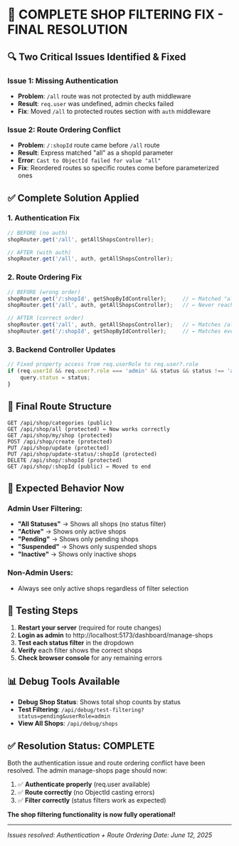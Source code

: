 # 🎯 COMPLETE SHOP FILTERING FIX - FINAL RESOLUTION

## 🔍 **Two Critical Issues Identified & Fixed**

### **Issue 1: Missing Authentication**
- **Problem**: `/all` route was not protected by auth middleware
- **Result**: `req.user` was undefined, admin checks failed
- **Fix**: Moved `/all` to protected routes section with `auth` middleware

### **Issue 2: Route Ordering Conflict** 
- **Problem**: `/:shopId` route came before `/all` route
- **Result**: Express matched "all" as a shopId parameter
- **Error**: `Cast to ObjectId failed for value "all"`
- **Fix**: Reordered routes so specific routes come before parameterized ones

## ✅ **Complete Solution Applied**

### **1. Authentication Fix**
```javascript
// BEFORE (no auth)
shopRouter.get('/all', getAllShopsController);

// AFTER (with auth)
shopRouter.get('/all', auth, getAllShopsController);
```

### **2. Route Ordering Fix**
```javascript
// BEFORE (wrong order)
shopRouter.get('/:shopId', getShopByIdController);     // ← Matched "all"
shopRouter.get('/all', auth, getAllShopsController);   // ← Never reached

// AFTER (correct order)
shopRouter.get('/all', auth, getAllShopsController);   // ← Matches /all exactly
shopRouter.get('/:shopId', getShopByIdController);     // ← Matches everything else
```

### **3. Backend Controller Updates**
```javascript
// Fixed property access from req.userRole to req.user?.role
if (req.userId && req.user?.role === 'admin' && status && status !== 'all') {
    query.status = status;
}
```

## 🔧 **Final Route Structure**
```
GET /api/shop/categories (public)
GET /api/shop/all (protected) ← Now works correctly
GET /api/shop/my/shop (protected)
POST /api/shop/create (protected)
PUT /api/shop/update (protected)
PUT /api/shop/update-status/:shopId (protected)
DELETE /api/shop/:shopId (protected)
GET /api/shop/:shopId (public) ← Moved to end
```

## 🎯 **Expected Behavior Now**

### **Admin User Filtering:**
- **"All Statuses"** → Shows all shops (no status filter)
- **"Active"** → Shows only active shops
- **"Pending"** → Shows only pending shops  
- **"Suspended"** → Shows only suspended shops
- **"Inactive"** → Shows only inactive shops

### **Non-Admin Users:**
- Always see only active shops regardless of filter selection

## 🚀 **Testing Steps**

1. **Restart your server** (required for route changes)
2. **Login as admin** to http://localhost:5173/dashboard/manage-shops
3. **Test each status filter** in the dropdown
4. **Verify** each filter shows the correct shops
5. **Check browser console** for any remaining errors

## 📊 **Debug Tools Available**

- **Debug Shop Status**: Shows total shop counts by status
- **Test Filtering**: `/api/debug/test-filtering?status=pending&userRole=admin`
- **View All Shops**: `/api/debug/shops`

## ✅ **Resolution Status: COMPLETE**

Both the authentication issue and route ordering conflict have been resolved. The admin manage-shops page should now:

1. ✅ **Authenticate properly** (req.user available)
2. ✅ **Route correctly** (no ObjectId casting errors)  
3. ✅ **Filter correctly** (status filters work as expected)

**The shop filtering functionality is now fully operational!**

---
*Issues resolved: Authentication + Route Ordering*
*Date: June 12, 2025*
